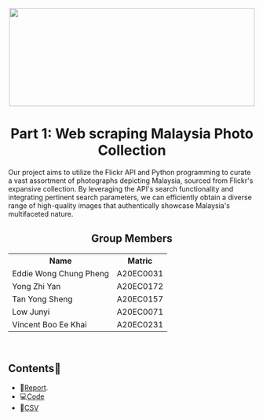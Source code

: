 <div align="center">
  <img width = 500px height = 200px src="https://github.com/drshahizan/special-topic-data-engineering/assets/95403713/9497e737-97f7-4d64-9974-9b26ce1a7e7f">
</div>

<h1 align=center>Part 1: Web scraping Malaysia Photo Collection</h1>
Our project aims to utilize the Flickr API and Python programming to curate a vast assortment of photographs depicting Malaysia, sourced from Flickr's expansive collection. By leveraging the API's search functionality and integrating pertinent search parameters, we can efficiently obtain a diverse range of high-quality images that authentically showcase Malaysia's multifaceted nature.

<h2 align = 'center'>Group Members </h2>
<table align = 'center'>
  <tr>
    <th>Name</th> 
    <th>Matric</th>
  </tr>
  <tr>
    <td>Eddie Wong Chung Pheng</td>
    <td>A20EC0031</td>
  </tr>
  <tr>
    <td>Yong Zhi Yan</td>
    <td>A20EC0172</td>
  </tr>
    <tr>
    <td>Tan Yong Sheng</td>
    <td>A20EC0157</td>
  </tr>
    <tr>
    <td>Low Junyi</td>
    <td>A20EC0071</td>
  </tr>
  <tr>
    <td>Vincent Boo Ee Khai</td>
    <td>A20EC0231</td>
  </tr>
</table><br>

## Contents📝
- 📑[Report](https://github.com/drshahizan/special-topic-data-engineering/blob/main/assignment/data-scraping/submission/part1/MichelinStar/Part1_Report_MichelinStar.md).
- 💻[Code](https://github.com/drshahizan/special-topic-data-engineering/blob/main/assignment/data-scraping/submission/part1/MichelinStar/MichelinStar_Scraping.py)
- 📂[CSV](https://github.com/drshahizan/special-topic-data-engineering/blob/main/assignment/data-scraping/submission/part1/MichelinStar/photos_metadata.csv)
